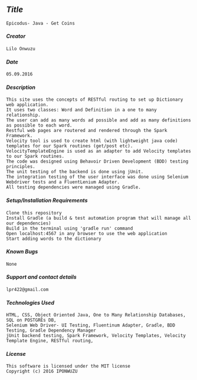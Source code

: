 ## _Title_
	Epicodus- Java - Get Coins
	
#### _Creator_
	Lilo Onwuzu 
	
#### _Date_
	05.09.2016

#### _Description_
	This site uses the concepts of RESTful routing to set up Dictionary web application. 
	It uses two classes: Word and Definition in a one to many relationship. 
	The user can add as many words ad possible and add as many definitions as possible to each word. 
	Restful web pages are routered and rendered through the Spark Framework. 
	Velocity tool is used to create html (with lightweight java code) templates for our Spark routines (get/post etc).
	VelocityTemplateEngine is used as an adapter to add Velocity templates to our Spark routines.	
	The code was designed using Behavoir Driven Development (BDD) testing principles. 
	The unit testing of the backend is done using jUnit. 
	The integration testing of the user interface was done using Selenium Webdriver tests and a FluentLenium Adapter. 
	All testing dependencies were managed using Gradle.

#### _Setup/Installation Requirements_
	 
 	Clone this repository
	Install Gradle (a build & test automation program that will manage all our dependencies)
	Build in the terminal using 'gradle run' command
	Open localhost:4567 in any browser to use the web application
	Start adding words to the dictionary

#### _Known Bugs_
 	None

#### _Support and contact details_
	lpr422@gmail.com
	
#### _Technologies Used_
	HTML, CSS, Object Oriented Java, One to Many Relationship Databases, SQL on POSTGREs DB, 
	Selenium Web Driver- UI Testing, Fluentinum Adapter, Gradle, BDD Testing, Gradle Dependency Manager 
	jUnit backend testing, Spark Framework, Velocity Templates, Velocity Template Engine, RESTful routing,
 

#### _License_
	This software is licensed under the MIT license
	Copyright (c) 2016 IPONWUZU


